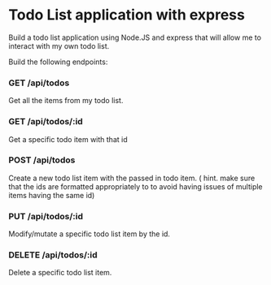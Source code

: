 # Todo List application with express

Build a todo list application using Node.JS and express that will allow me to interact with my own todo list.

Build the following endpoints:

### GET /api/todos

Get all the items from my todo list.

### GET /api/todos/:id

Get a specific todo item with that id

### POST /api/todos

Create a new todo list item with the passed in todo item. ( hint. make sure that the ids are formatted appropriately to to avoid having issues of multiple items having the same id)

### PUT /api/todos/:id

Modify/mutate a specific todo list item by the id.

### DELETE /api/todos/:id

Delete a specific todo list item.